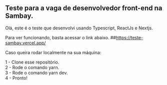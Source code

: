 ## Teste para a vaga de desenvolvedor front-end na Sambay.

Olá, este é o teste que desenvolvi usando Typescript, ReactJs e Nextjs.

Para ver funcionando, basta acessar o link abaixo.
##https://teste-sambay.vercel.app/

Caso queira rodar localmente na sua máquina:

1 - Clone esse repositório.</br>
2 - Rode o comando yarn.</br>
3 - Rode o comando yarn dev.</br>
4 - Pronto!
